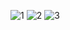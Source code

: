 ![1](https://user-images.githubusercontent.com/43690534/71615595-88730a80-2be4-11ea-90c3-fb2598e73192.jpg)
![2](https://user-images.githubusercontent.com/43690534/71615593-87da7400-2be4-11ea-902f-5c9c81e246e1.jpg)
![3](https://user-images.githubusercontent.com/43690534/71615594-88730a80-2be4-11ea-98ff-dfb07afdfac6.jpg)

